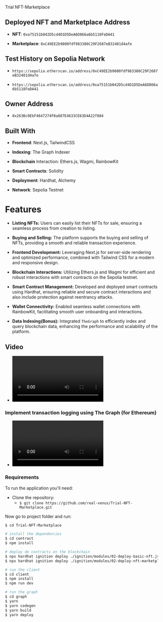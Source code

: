 Trial NFT-Marketplace

## Deployed NFT and Marketplace Address

- **NFT**: `0xa75151b042D5cd4D1D5DeA6D866a6b5118FeDA41`

- **Marketplace**: `0xC49EE2b9800fdf983380C29F2687eB32401d4afe`


## Test History on Sepolia Network

- `https://sepolia.etherscan.io/address/0xC49EE2b9800fdf983380C29F2687eB32401d4afe`

- `https://sepolia.etherscan.io/address/0xa75151b042D5cd4D1D5DeA6D866a6b5118FeDA41`


## Owner Address

- `0x263Bc0EbF4647274F0a687E4633CE63D4A22f084`


## Built With

- **Frontend**: Next.js, TailwindCSS

- **Indexing**: The Graph Indexer

- **Blockchain** Interaction: Ethers.js, Wagmi, RainbowKit

- **Smart Contracts**: Solidity

- **Deployment**: Hardhat, Alchemy

- **Network**: Sepolia Testnet


# Features 

- **Listing NFTs:** Users can easily list their NFTs for sale, ensuring a seamless process from creation to listing.

- **Buying and Selling:** The platform supports the buying and selling of NFTs, providing a smooth and reliable transaction experience.

- **Frontend Development:** Leveraging Next.js for server-side rendering and optimized performance, combined with Tailwind CSS for a modern and responsive design.

- **Blockchain Interactions:** Utilizing Ethers.js and Wagmi for efficient and robust interactions with smart contracts on the Sepolia testnet.

- **Smart Contract Management:** Developed and deployed smart contracts using Hardhat, ensuring reliable and secure contract interactions and also include protection against reentrancy attacks.

- **Wallet Connectivity:** Enabled seamless wallet connections with RainbowKit, facilitating smooth user onboarding and interactions.

- **Data Indexing(Bonus):** Integrated `TheGraph` to efficiently index and query blockchain data, enhancing the performance and scalability of the platform.

## Video

- ![Demo](https://github.com/real-venus/Trial-NFT-Marketplace/blob/main/public/video1.mp4)
 ### Implement transaction logging using The Graph (for Ethereum)
- ![Demo](https://github.com/real-venus/Trial-NFT-Marketplace/blob/main/public/video2.mp4)


### Requirements

To run the application you'll need:
* Clone the repository:
  * ```$ git clone https://github.com/real-venus/Trial-NFT-Marketplace.git ```


Now go to project folder and run:


```bash
$ cd Trial-NFT-Marketplace

# install the dependencies
$ cd contract
$ npm install 

# deploy de contracts on the blockchain
$ npx hardhat ignition deploy ./ignition/modules/02-deploy-basic-nft.js --network sepolia
$ npx hardhat ignition deploy ./ignition/modules/02-deploy-nft-marketplace.js --network sepolia

# run the client
$ cd client
$ npm install
$ npm run dev

# run the graph
$ cd graph
$ yarn 
$ yarn codegen
$ yarn build
$ yarn deploy
```

